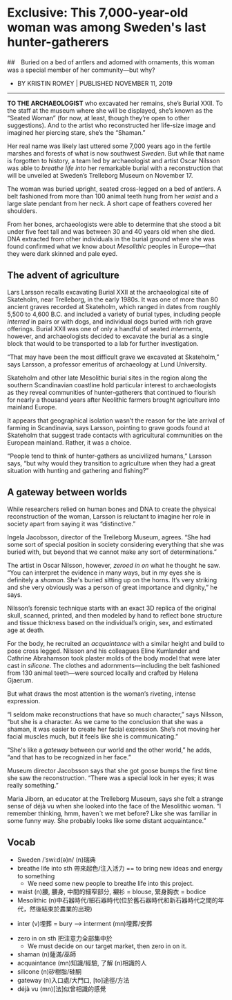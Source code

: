 # Exclusive: This 7,000-year-old woman was among Sweden's last hunter-gatherers
##　Buried on a bed of antlers and adorned with ornaments, this woman was a special member of her community—but why?
- BY KRISTIN ROMEY | PUBLISHED NOVEMBER 11, 2019
---------------------------------------------------------------------------------------------------------------------
__TO THE ARCHAEOLOGIST__ who excavated her remains, she’s Burial XXII. To the staff at the museum where she will be displayed, she’s known as the “Seated Woman” (for now, at least, though they’re open to other suggestions). And to the artist who reconstructed her life-size image and imagined her piercing stare, she’s the “Shaman.”

Her real name was likely last uttered some 7,000 years ago in the fertile marshes and forests of what is now southwest *Sweden*. But while that name is forgotten to history, a team led by archaeologist and artist Oscar Nilsson was able to *breathe life into* her remarkable burial with a reconstruction that will be unveiled at Sweden’s Trelleborg Museum on November 17.

The woman was buried upright, seated cross-legged on a bed of antlers. A belt fashioned from more than 100 animal teeth hung from her *waist* and a large slate pendant from her neck. A short cape of feathers covered her shoulders.

From her bones, archaeologists were able to determine that she stood a bit under five feet tall and was between 30 and 40 years old when she died. DNA extracted from other individuals in the burial ground where she was found confirmed what we know about *Mesolithic* peoples in Europe—that they were dark skinned and pale eyed.

## The advent of agriculture

Lars Larsson recalls excavating Burial XXII at the archaeological site of Skateholm, near Trelleborg, in the early 1980s. It was one of more than 80 ancient graves recorded at Skateholm, which ranged in dates from roughly 5,500 to 4,600 B.C. and included a variety of burial types, including people *interred* in pairs or with dogs, and individual dogs buried with rich grave offerings. Burial XXII was one of only a handful of seated *interments*, however, and archaeologists decided to excavate the burial as a single block that would to be transported to a lab for further investigation.

“That may have been the most difficult grave we excavated at Skateholm,” says Larsson, a professor emeritus of archaeology at Lund University.

Skateholm and other late Mesolithic burial sites in the region along the southern Scandinavian coastline hold particular interest to archaeologists as they reveal communities of hunter-gatherers that continued to flourish for nearly a thousand years after Neolithic farmers brought agriculture into mainland Europe.

It appears that geographical isolation wasn’t the reason for the late arrival of farming in Scandinavia, says Larsson, pointing to grave goods found at Skateholm that suggest trade contacts with agricultural communities on the European mainland. Rather, it was a choice.

“People tend to think of hunter-gathers as uncivilized humans,” Larsson says, “but why would they transition to agriculture when they had a great situation with hunting and gathering and fishing?”

## A gateway between worlds

While researchers relied on human bones and DNA to create the physical reconstruction of the woman, Larsson is reluctant to imagine her role in society apart from saying it was “distinctive.”

Ingela Jacobsson, director of the Trelleborg Museum, agrees. “She had some sort of special position in society considering everything that she was buried with, but beyond that we cannot make any sort of determinations.”

The artist in Oscar Nilsson, however, *zeroed in on* what he thought he saw. “You can interpret the evidence in many ways, but in my eyes she is definitely a *shaman*. She's buried sitting up on the horns. It’s very striking and she very obviously was a person of great importance and dignity,” he says.

Nilsson’s forensic technique starts with an exact 3D replica of the original skull, scanned, printed, and then modeled by hand to reflect bone structure and tissue thickness based on the individual’s origin, sex, and estimated age at death.

For the body, he recruited an *acquaintance* with a similar height and build to pose cross legged. Nilsson and his colleagues Eline Kumlander and Cathrine Abrahamson took plaster molds of the body model that were later cast in *silicone*. The clothes and adornments—including the belt fashioned from 130 animal teeth—were sourced locally and crafted by Helena Gjaerum.

But what draws the most attention is the woman’s riveting, intense expression.

“I seldom make reconstructions that have so much character,” says Nilsson, “but she is a character. As we came to the conclusion that she was a shaman, it was easier to create her facial expression. She’s not moving her facial muscles much, but it feels like she is communicating.”

“She's like a *gateway* between our world and the other world,” he adds, “and that has to be recognized in her face.”

Museum director Jacobsson says that she got goose bumps the first time she saw the reconstruction. “There was a special look in her eyes; it was really something.”

Maria Jiborn, an educator at the Trelleborg Museum, says she felt a strange sense of déjà vu when she looked into the face of the Mesolithic woman. “I remember thinking, hmm, haven´t we met before? Like she was familiar in some funny way. She probably looks like some distant acquaintance.”

## Vocab
- Sweden /ˈswiːd(ə)n/ (n)瑞典
- breathe life into sth 帶來起色/注入活力 == to bring new ideas and energy to something
	- We need some new people to breathe life into this project.
- waist (n)腰, 腰身, 中間的細窄部分, 襯衫 = blouse, 緊身胸衣 = bodice
- Mesolithic (n)中石器時代/細石器時代(位於舊石器時代和新石器時代之間的年代，然後結束於農業的出現)
+ inter (v)埋葬 = bury --> interment (mn)埋葬/安葬
- zero in on sth 把注意力全部集中於
	- We must decide on our target market, then zero in on it.
- shaman (n)薩滿/巫師
- acquaintance (mn)知識/經驗, 了解 (n)相識的人
- silicone (n)矽樹脂/硅酮
- gateway (n)入口處/大門口, [to]途徑/方法
- déjà vu (mn)[法]似曾相識的感覺